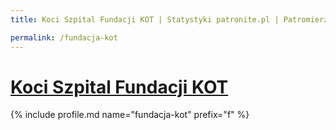 ```yaml
---
title: Koci Szpital Fundacji KOT | Statystyki patronite.pl | Patromierz

permalink: /fundacja-kot
---
```


# [Koci Szpital Fundacji KOT](https://patronite.pl/fundacja-kot)

{% include profile.md name="fundacja-kot" prefix="f" %}
